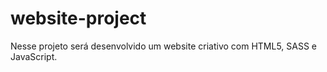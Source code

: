 # website-project
 Nesse projeto será desenvolvido um website criativo com HTML5, SASS e JavaScript.
